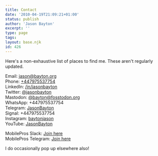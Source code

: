 ```yaml
---
title: Contact
date: '2010-04-19T21:09:21+01:00'
status: publish
author: 'Jason Bayton'
excerpt: ''
type: page
tags: 
layout: base.njk
id: 426
---
```

Here's a non-exhaustive list of places to find me. These aren't regularly updated. 

Email: [jason@bayton.org](mailto:jason@bayton.org)  
Phone: [+447975537754](tel:+447975537754)  
LinkedIn: [/in/jasonbayton](https://linkedin.com/in/jasonbayton)  
Twitter: [@jasonbayton](https://twitter.com/jasonbayton)  
Mastodon: [@bayton@fosstodon.org](https://fosstodon.org/@bayton)  
WhatsApp: +447975537754  
Telegram: [JasonBayton](https://t.me/JasonBayton)  
Signal: +447975537754  
Instagram: [baytonjason](https://instagram.com/baytonjason)  
YouTube: [JasonBayton](https://youtube.com/@jasonbayton) 

MobilePros Slack: [Join here](https://join.slack.com/t/mobilxperts/shared_invite/zt-3wrzh2o5-e5w8qSyiGF8AcH8_VErDCg)  
MobilePros Telegram: [Join here](https://t.me/Mobile_Pros)

I do occasionally pop up elsewhere also!